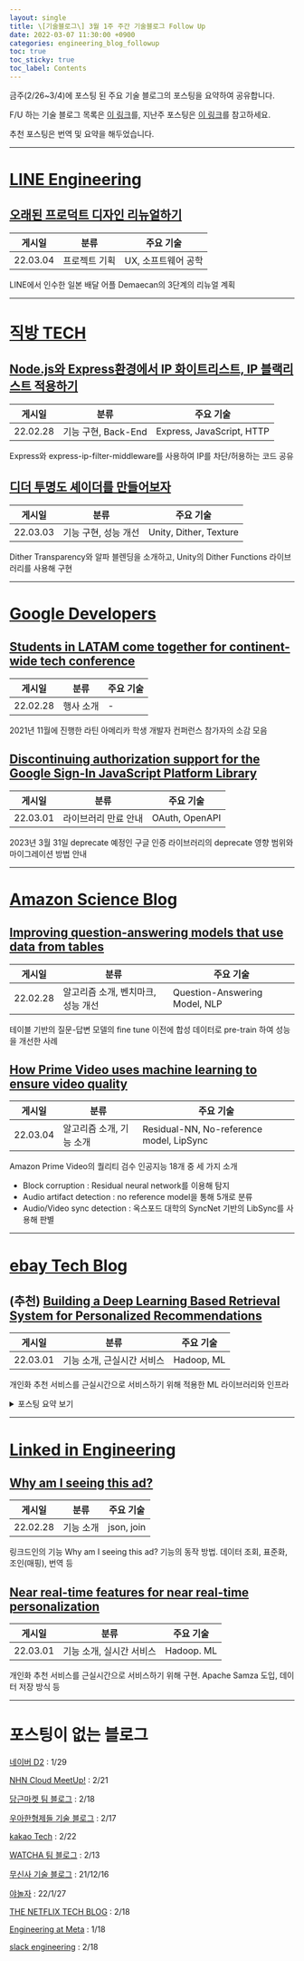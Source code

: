 ```yaml
---
layout: single
title: \[기술블로그\] 3월 1주 주간 기술블로그 Follow Up
date: 2022-03-07 11:30:00 +0900
categories: engineering_blog_followup
toc: true
toc_sticky: true
toc_label: Contents
---
```


금주(2/26~3/4)에 포스팅 된 주요 기술 블로그의 포스팅을 요약하여 공유합니다.

F/U 하는 기술 블로그 목록은 [이 링크](https://cherrue.github.io/engineering_blog_followup/searchengine/FU-%EA%B8%B0%EC%88%A0-%EB%B8%94%EB%A1%9C%EA%B7%B8-%EB%AA%A9%EB%A1%9D/)를, 지난주 포스팅은 [이 링크](https://cherrue.github.io/engineering_blog_followup/searchengine/weekly-tech-blog-follow-up/)를 참고하세요.

추천 포스팅은 번역 및 요약을 해두었습니다.

---

# [LINE Engineering](https://engineering.linecorp.com/ko/blog/)

## [오래된 프로덕트 디자인 리뉴얼하기](https://engineering.linecorp.com/ko/blog/)

| 게시일 | 분류 | 주요 기술 |
| --- | --- | --- |
| 22.03.04 | 프로젝트 기획 | UX, 소프트웨어 공학 |

LINE에서 인수한 일본 배달 어플 Demaecan의 3단계의 리뉴얼 계획

---

# [직방 TECH](https://medium.com/zigbang)

## [Node.js와 Express환경에서 IP 화이트리스트, IP 블랙리스트 적용하기](https://medium.com/zigbang/node-js%EC%99%80-express%ED%99%98%EA%B2%BD%EC%97%90%EC%84%9C-ip-%ED%99%94%EC%9D%B4%ED%8A%B8%EB%A6%AC%EC%8A%A4%ED%8A%B8-ip-%EB%B8%94%EB%9E%99%EB%A6%AC%EC%8A%A4%ED%8A%B8-%EC%A0%81%EC%9A%A9%ED%95%98%EA%B8%B0-32d810e6e4a7)

| 게시일 | 분류 | 주요 기술 |
| --- | --- | --- |
| 22.02.28 | 기능 구현, Back-End | Express, JavaScript, HTTP |

Express와 express-ip-filter-middleware를 사용하여 IP를 차단/허용하는 코드 공유

## [디더 투명도 셰이더를 만들어보자](https://medium.com/zigbang/%EB%94%94%EB%8D%94-%ED%88%AC%EB%AA%85%EB%8F%84-%EC%85%B0%EC%9D%B4%EB%8D%94%EB%A5%BC-%EB%A7%8C%EB%93%A4%EC%96%B4%EB%B3%B4%EC%9E%90-98756735487e)

| 게시일 | 분류 | 주요 기술 |
| --- | --- | --- |
| 22.03.03 | 기능 구현, 성능 개선 | Unity, Dither, Texture |

Dither Transparency와 알파 블렌딩을 소개하고, Unity의 Dither Functions 라이브러리를 사용해 구현

---

# [Google Developers](https://developers.googleblog.com/)

## [Students in LATAM come together for continent-wide tech conference](https://developers.googleblog.com/2022/02/students-in-latin-america-come-together.html)

| 게시일 | 분류 | 주요 기술 |
| --- | --- | --- |
| 22.02.28 | 행사 소개 | - |

2021년 11월에 진행한 라틴 아메리카 학생 개발자 컨퍼런스 참가자의 소감 모음

## [Discontinuing authorization support for the Google Sign-In JavaScript Platform Library](https://developers.googleblog.com/2022/03/gis-jsweb-authz-migration.html)

| 게시일 | 분류 | 주요 기술 |
| --- | --- | --- |
| 22.03.01 | 라이브러리 만료 안내 | OAuth, OpenAPI |

2023년 3월 31일 deprecate 예정인 구글 인증 라이브러리의 deprecate 영향 범위와 마이그레이션 방법 안내

---

# [Amazon Science Blog](https://www.amazon.science/blog)

## [Improving question-answering models that use data from tables](https://www.amazon.science/blog/improving-question-answering-models-that-use-data-from-tables)

| 게시일 | 분류 | 주요 기술 |
| --- | --- | --- |
| 22.02.28 | 알고리즘 소개, 벤치마크, 성능 개선 | Question-Answering Model, NLP |

테이블 기반의 질문-답변 모델의 fine tune 이전에 합성 데이터로 pre-train 하여 성능을 개선한 사례

## [How Prime Video uses machine learning to ensure video quality](https://www.amazon.science/blog/how-prime-video-uses-machine-learning-to-ensure-video-quality)

| 게시일 | 분류 | 주요 기술 |
| --- | --- | --- |
| 22.03.04 | 알고리즘 소개, 기능 소개 | Residual-NN, No-reference model, LipSync |

Amazon Prime Video의 퀄리티 검수 인공지능 18개 중 세 가지 소개

- Block corruption : Residual neural network를 이용해 탐지
- Audio artifact detection : no reference model을 통해 5개로 분류
- Audio/Video sync detection : 옥스포드 대학의 SyncNet 기반의 LibSync를 사용해 판별

---

# [ebay Tech Blog](https://tech.ebayinc.com/)

## (추천) [Building a Deep Learning Based Retrieval System for Personalized Recommendations](https://tech.ebayinc.com/engineering/building-a-deep-learning-based-retrieval-system-for-personalized-recommendations/)

| 게시일 | 분류 | 주요 기술 |
| --- | --- | --- |
| 22.03.01 | 기능 소개, 근실시간 서비스 | Hadoop, ML |

개인화 추천 서비스를 근실시간으로 서비스하기 위해 적용한 ML 라이브러리와 인프라

<details>

<summary>포스팅 요약 보기</summary>

<div markdown="1">

### 개요

- 목표 : 최근 본 아이템 목록에 유사한 아이템을 추천하는 근실시간 개인화 추천 서비스 개발
- 이유 : 기존의 추천 방식은 새로운 input이 반영되기 까지 시간이 소요됨
- 배경지식 : hadoop ecosystem, KNN, ANN

### 내용

#### ANN

approximate nearest neighbor 어떤 metric space 안에서 point P에서 가장 가까운 point q를 찾는 nearest neighbor 알고리즘에서, 메모리와 시간 효율을 위해 전체 점을 계산하는 것이 아니라 일부만 계산해서 반환. 실시간으로 활용이 가능하다.

#### Phase 1. 오프라인

기존의 추천 방식. 미리 추천 모델을 만들고, 이를 api로 호출

**작업 방식**

1. (Spark) 일일 ETL job 수행으로 사용자 기록 데이터와 Item 메타 데이터 aggregate
2. (PyTorch) trained 모델 파일을 사용해 사용자와 item 임베딩
3. (FAISS) 사용자 임베딩을 입력하여 KNN 검색을 수행해 Couchbase DB에 저장
4. 사용자가 검색하면 Couchbase를 조회하여 반환

#### Phase 2. 오프라인 / 근실시간 하이브리드

ANN이 등장하며 KNN을 실시간으로 수행할 수 있다. KNN을 실시간으로 빼내자

**작업 방식**

1. (Spark) 일일 ETL job 수행. phase 1과 동일
2. (PyTorch) 사용자와 Item 임베딩
3. (Couchbase) 사용자 임베딩 저장
4. (KNN service index) item 임베딩을 real-time KNN 서비스 index에 저장
5. 사용자가 검색하면 Couchbase에서 사용자 임베딩 정보를 조회해서 KNN을 실시간 수행하여 반환

#### Phase 3. NRT

이제 데이터 적재와 임베딩을 근실시간으로 수행하도록 고치자.

데이터 적재는 Kafka로 스트리밍해서, 임베딩은 비 python 환경의 자체 제작 예측 모델로 이관하여 해결한다.

(이 자체 제작 모델을 이렇게 넘어가면 포스팅의 의미가 있나..?)

**작업 방식**

1. (Kafka) 사용자 클릭 이벤트를 스트리밍한다.
2. (Apache Flink) 사용자 이벤트를 캡처하여 자체 제작한 예측 모델로 사용자 임베딩 생성
3. (Couchbase) 사용자 임베딩 저장
4. (KNN service index) Phase 2 방식으로 item 임베딩을 만들어 real-time KNN 서비스 Index에 저장
5. 사용자가 검색하면 근 실시간 user 임베딩 정보를 조회하여 KNN 수행하여 반환

</div>

</details>

---

# [Linked in Engineering](https://engineering.linkedin.com/blog)

## [Why am I seeing this ad?](https://engineering.linkedin.com/blog/2022/why-am-i-seeing-this-ad-)

| 게시일 | 분류 | 주요 기술 |
| --- | --- | --- |
| 22.02.28 | 기능 소개 | json, join |

링크드인의 기능 Why am I seeing this ad? 기능의 동작 방법. 데이터 조회, 표준화, 조인(매핑), 번역 등

## [Near real-time features for near real-time personalization](https://engineering.linkedin.com/blog/2022/near-real-time-features-for-near-real-time-personalization)

| 게시일 | 분류 | 주요 기술 |
| --- | --- | --- |
| 22.03.01 | 기능 소개, 실시간 서비스 | Hadoop. ML |

개인화 추천 서비스를 근실시간으로 서비스하기 위해 구현. Apache Samza 도입, 데이터 저장 방식 등

---

# 포스팅이 없는 블로그

[네이버 D2](https://d2.naver.com/home) : 1/29

[NHN Cloud MeetUp!](https://meetup.toast.com/) : 2/21

[당근마켓 팀 블로그](https://medium.com/daangn) : 2/18

[우아한형제들 기술 블로그](https://techblog.woowahan.com/) : 2/17

[kakao Tech](https://tech.kakao.com/blog/) : 2/22

[WATCHA 팀 블로그](https://medium.com/watcha) : 2/13

[무신사 기술 블로그](https://medium.com/musinsa-tech) : 21/12/16

[야놀자](https://medium.com/yanolja/archive) : 22/1/27

[THE NETFLIX TECH BLOG](https://netflixtechblog.com/) : 2/18

[Engineering at Meta](https://engineering.fb.com/) : 1/18

[slack engineering](https://slack.engineering/) : 2/18